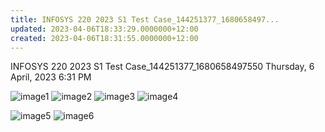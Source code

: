 ```yaml
---
title: INFOSYS 220 2023 S1 Test Case_144251377_1680658497...
updated: 2023-04-06T18:33:29.0000000+12:00
created: 2023-04-06T18:31:55.0000000+12:00
---
```


INFOSYS 220 2023 S1 Test Case_144251377_1680658497550
Thursday, 6 April, 2023
6:31 PM

![image1](../../../../resources/0b8467fa33504b9ab3391a3ba896d061.png)
![image2](../../../../resources/86f9e45e9d374e8c9213f43ee8c32261.png)
![image3](../../../../resources/70f9e9d3785e499583e3fae91ad25cdb.png)
![image4](../../../../resources/084be4da43374fa1872edd87941163f5.png)

![image5](../../../../resources/e053019cdb8a42e5b371e95707f43a3a.png)
![image6](../../../../resources/d0b4a550c0ab4b83b7a922cf2acdc4b3.png)
